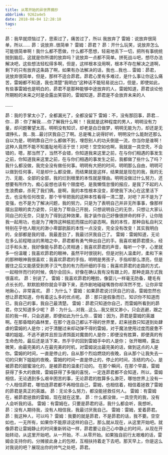 ```yaml
---
title: 从零开始的异世界摘抄
abbrlink: 9262a4e5
date: 2018-08-04 12:28:18
tags:
---
```


昴：我早就烦恼过了，思索过了，痛苦过了，所以 我放弃了
雷姆：说放弃很简单，所以......
昴：说放弃..很简单？
雷姆：昴君？
昴：开什么玩笑，说放弃怎么可能很简单啊！我什么都不愿做，什么都不愿想，轻易地丢下一切，把所有事统统抛到脑后，这就是你所谓的放弃吗？说放弃一点都不简单。拼死战斗吧，想尽办法解决吧，这些想法轻松得多啊，但是，这样根本没用啊，根本不存在解决之道啊，剩下的只有放弃这条路了啊，如果有办法解决的话，我也...我也...
雷姆：昴君，说放弃很简单，但是，那样不适合昴君。昴君心里有多难过，是什么事让你这么痛苦，雷姆都不知道，我也清楚“我明白”这种话不能轻易说出口，但是，即使如此，有些事雷姆也是明白的，昴君不是那种能够中途放弃的人，雷姆知道，昴君谈论他所期盼的未来之时是会露出笑容的，雷姆知道，昴君是不会放弃未来的人
<!--more-->
......

昴：我的手掌太小了，全都漏光了，全都没留下
雷姆：不，没有那回事，昴君...你...
昴：你了解我.....你了解我什么啊！！我就是这种程度的男人，明明没有力量，却问题奢望太高，明明没有知识，却老是白日做梦，明明无能为力，却还是无谓挣扎，我...我...最讨厌我自己了啊。总是嘴上说得好听，明明没什么能耐还那么自以为是，明明靠自己什么都做不到，埋怨别人的功夫倒是一流，你当你是谁啊！这种人竟然不能不知羞耻地苟活于世！对吧！空空如也啊，我就是一具空壳，不会错的，嗯，那当然了，当然不会错，你知道我来这里之前，在与你们相遇的事发生之前，你知道我来这里之前，在与你们相遇的事发生之前，我都做了些什么了吗？我什么都没做，我完全没有做任何事。明明有大把的时间，明明那么自由，明明可以做到任何事，可是却什么都没做，而结果就是这样，结果就是现在的我，我的无力、无能、全部的全部，我的烂到根里的本性就是理由。明明没做过什么努力，还想要有所作为，痴心妄想也该有个限度吧，是我懒惰怠慢的报应，是我了不起的人生浪费癖，杀死了我们俩。是啊，我的本性根本没变，即使我下决心在这里活下去，也没有任何改变，那个爷爷把我的这种本性看得一清二楚，对吧？并不是为了变强，也不是为了解决问题，我的努力，只是为了表明自己并非无所事事，像那样摆出显眼的卖力姿势，只是为了帮自己开脱，只想说明自己的无奈，只想让大家认同自己的无奈，只是为了得到这种效果，我才装作自己好像很拼命的样子，让你陪我一起用功，也是为了掩饰这种尴尬而摆出的姿态啊。我的本性，那种自私自利又特别在乎他人眼光的渺小卑鄙肮脏的本性一点没变，完全没有改变！其实我明白的，全部都是我的错，我最差劲了，我最讨厌我自己了。
雷姆：雷姆知道，无论在多么前程暗淡的黑暗之中，昴君都有勇气伸出自己的手。我喜欢被昴君摸头，经过手和头发，我好像能与昴君心灵相通；我喜欢昴君的声音，每听一个字，心里就多一份温暖；我喜欢昴君的眼神，虽然平时很锐利，但是对别人温柔时，柔和下来的那种眼神我很喜欢；我喜欢昴君的手指，明明是男孩子，手指却那么漂亮，但是握住之后又能感受到男子汉气息的有力而纤细的手指；我喜欢昴君的走路的方式，一起相伴而行的时候，偶尔会回头，好像在确认我有没有跟上的，那种走路方式我很喜欢。
昴：别说了。
雷姆：我喜欢昴君的睡脸，像婴儿一样毫无防备，睫毛有点长长的，默默脸颊你就会平静下来，恶作剧地碰碰嘴唇你却浑然不觉，让你非常地揪心，非常喜欢。
昴：为什么？
雷姆：如果昴君说讨厌自己的话，雷姆忽然也想让昴君知道，你有着这么多的优点呢。
昴：那只是假象而已，知识你不知道而已，我自己的事，我自己最清楚。
雷姆：昴君只知道你自己，而雷姆所看到的昴君，你又知道多少呢？
昴：为什么…对我…这么…我又弱又渺小，只会逃避，跟之前的我一样，只会逃避，即便如此为什么你...
雷姆：因为，昴君是雷姆的英雄啊。在那昏暗的森林里，在那个连自己都认不得的世界里，赶来拯救只知道到处肆虐的雷姆的人是你；对于清醒过来却动弹不得的雷姆，对于魔法使用过度而疲惫不堪的姐姐，不逃不避并且担当诱饵面对魔兽的人是你；即便没有胜算，即便真的有生命危险，最后还是活下来，热乎乎的回到雷姆手中的人是你； 张开眼睛，露出微笑，由最完美的人在最完美的时机，对雷姆说出最完美的话，做到这点的人是你。雷姆的时间，一直是停止的，自从那个烈焰燃烧的夜晚，自从那个让我失去一切的只剩下姐姐的夜晚，雷姆的时间一直是停止的，停止的时间，冻结的内心，是被昴君的甜蜜溶化的，是被昴君的温柔打动的。 在那个瞬间，在那个早晨，雷姆获得了多大的救赎，雷姆获得了多强的喜悦，一定连昴君都不会知道，所以，雷姆相信，无论遇到多么艰辛困苦的事，无论昴君的胜算多么渺茫，哪怕世界上没有一个人相信昴君，哪怕连昴君都不再相信自己，雷姆，也相信着，相信着拯救了雷姆的昴君是真正的英雄。
昴：无论多么努力，都没能拯救任何人。
雷姆：有雷姆在，被昴君拯救的雷姆，现在就在这里。
昴：什么都没做，一具空壳的我，没有人会听我的话。
雷姆：有雷姆在。只要是昴君的话，我什么都会听，我想听。
昴：没有人期待我，没有人相信我，我最讨厌我自己。
雷姆：雷姆，爱着昴君。
昴：我这种人，可以吗？
雷姆：我要的就是昴君，不是昴君的话，我不要。空空如也，一无所有，如果你不能原谅这样的自己，那么就从现在，从这里开始吧。就像昴君让雷姆静止的时间重新转动一样，昴君要让自己心中静止的时间，从现在开始转动，从这里开始吧。从一开始，不…从零开始。如果独自前行太艰难的话，雷姆会支持你的。分摊彼此身上的包袱，互相扶持着走下去吧。那天早上，你是这么对我说的吧？展现出你的帅气之处吧，昴君。
